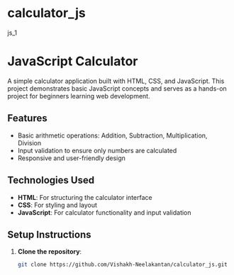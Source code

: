 # calculator_js
js_1

# JavaScript Calculator

A simple calculator application built with HTML, CSS, and JavaScript. This project demonstrates basic JavaScript concepts and serves as a hands-on project for beginners learning web development.

## Features

- Basic arithmetic operations: Addition, Subtraction, Multiplication, Division
- Input validation to ensure only numbers are calculated
- Responsive and user-friendly design

## Technologies Used

- **HTML**: For structuring the calculator interface
- **CSS**: For styling and layout
- **JavaScript**: For calculator functionality and input validation

## Setup Instructions

1. **Clone the repository**:
   ```bash
   git clone https://github.com/Vishakh-Neelakantan/calculator_js.git

